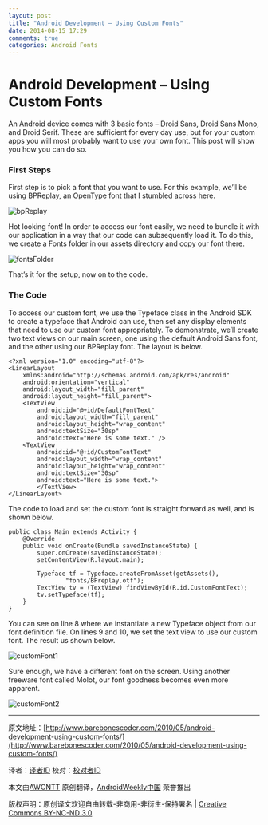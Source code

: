 ```yaml
---
layout: post
title: "Android Development – Using Custom Fonts"
date: 2014-08-15 17:29
comments: true
categories: Android Fonts
---
```


# Android Development – Using Custom Fonts

An Android device comes with 3 basic fonts – Droid Sans, Droid Sans Mono, and Droid Serif. These are sufficient for every day use, but for your custom apps you will most probably want to use your own font. This post will show you how you can do so.

### First Steps

First step is to pick a font that you want to use. For this example, we’ll be using BPReplay, an OpenType font that I stumbled across here.

![bpReplay](http://awcntt-article-image.qiniudn.com/issue35_bpReplay_thumb.png)

Hot looking font! In order to access our font easily, we need to bundle it with our application in a way that our code can subsequently load it. To do this, we create a Fonts folder in our assets directory and copy our font there.

![fontsFolder](http://awcntt-article-image.qiniudn.com/issue35_fontsFolder_thumb.png)

That’s it for the setup, now on to the code.

### The Code

To access our custom font, we use the Typeface class in the Android SDK to create a typeface that Android can use, then set any display elements that need to use our custom font appropriately. To demonstrate, we’ll create two text views on our main screen, one using the default Android Sans font, and the other using our BPReplay font. The layout is below.

```
<?xml version="1.0" encoding="utf-8"?>
<LinearLayout
    xmlns:android="http://schemas.android.com/apk/res/android"
    android:orientation="vertical"
    android:layout_width="fill_parent"
    android:layout_height="fill_parent">
    <TextView
        android:id="@+id/DefaultFontText"
        android:layout_width="fill_parent"
        android:layout_height="wrap_content"
        android:textSize="30sp"
        android:text="Here is some text." />
    <TextView
        android:id="@+id/CustomFontText"
        android:layout_width="wrap_content"
        android:layout_height="wrap_content"
        android:textSize="30sp"
        android:text="Here is some text.">
        </TextView>
</LinearLayout>
```
The code to load and set the custom font is straight forward as well, and is shown below.

```
public class Main extends Activity {
    @Override
    public void onCreate(Bundle savedInstanceState) {
        super.onCreate(savedInstanceState);
        setContentView(R.layout.main);
 
        Typeface tf = Typeface.createFromAsset(getAssets(),
                "fonts/BPreplay.otf");
        TextView tv = (TextView) findViewById(R.id.CustomFontText);
        tv.setTypeface(tf);
    }
}
```

You can see on line 8 where we instantiate a new Typeface object from our font definition file. On lines 9 and 10, we set the text view to use our custom font. The result us shown below.

![customFont1](http://awcntt-article-image.qiniudn.com/issue35_customFont1_thumb.png)

Sure enough, we have a different font on the screen. Using another freeware font called Molot, our font goodness becomes even more apparent.

![customFont2](http://awcntt-article-image.qiniudn.com/issue35_customFont2_thumb.png)


---


原文地址：[http://www.barebonescoder.com/2010/05/android-development-using-custom-fonts/](http://www.barebonescoder.com/2010/05/android-development-using-custom-fonts/)

译者：[译者ID](https://github.com/译者ID) 校对：[校对者ID](https://github.com/校对者ID)

本文由[AWCNTT](https://github.com/AWCNTT) 原创翻译，[AndroidWeekly中国](http://www.androidweekly.cn/) 荣誉推出

版权声明：原创译文欢迎自由转载-非商用-非衍生-保持署名 | [Creative Commons BY-NC-ND 3.0](http://creativecommons.org/licenses/by-nc-nd/3.0/deed.zh)
